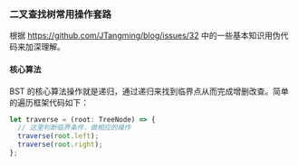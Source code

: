 ### 二叉查找树常用操作套路

根据 https://github.com/JTangming/blog/issues/32 中的一些基本知识用伪代码来加深理解。

#### 核心算法
BST 的核心算法操作就是递归，通过递归来找到临界点从而完成增删改查。简单的遍历框架代码如下：
```ts
let traverse = (root: TreeNode) => {
  // 这里判断临界条件，做相应的操作
  traverse(root.left);
  traverse(root.right);
};
```